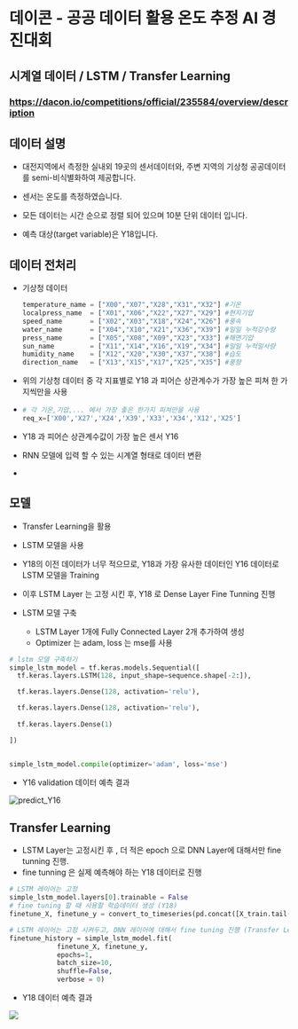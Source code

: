# 데이콘 - 공공 데이터 활용 온도 추정 AI 경진대회



## 시계열 데이터 / LSTM  / Transfer Learning



### https://dacon.io/competitions/official/235584/overview/description



## 데이터 설명

- 대전지역에서 측정한 실내외 19곳의 센서데이터와, 주변 지역의 기상청 공공데이터를 semi-비식별화하여 제공합니다.

- 센서는 온도를 측정하였습니다.

- 모든 데이터는 시간 순으로 정렬 되어 있으며 10분 단위 데이터 입니다.

- 예측 대상(target variable)은 Y18입니다.



## 데이터 전처리

- 기상청 데이터

  ```python
  temperature_name = ["X00","X07","X28","X31","X32"] #기온
  localpress_name  = ["X01","X06","X22","X27","X29"] #현지기압
  speed_name       = ["X02","X03","X18","X24","X26"] #풍속
  water_name       = ["X04","X10","X21","X36","X39"] #일일 누적강수량
  press_name       = ["X05","X08","X09","X23","X33"] #해면기압
  sun_name         = ["X11","X14","X16","X19","X34"] #일일 누적일사량
  humidity_name    = ["X12","X20","X30","X37","X38"] #습도
  direction_name   = ["X13","X15","X17","X25","X35"] #풍향
  ```

- 위의 기상청 데이터 중  각 지표별로 Y18 과 피어슨 상관계수가 가장 높은 피쳐 한 가지씩만을 사용

- ```python
  # 각 기온,기압,... 에서 가장 좋은 한가지 피쳐만을 사용
  req_x=['X00','X27','X24','X39','X33','X34','X12','X25']
  ```

- Y18 과 피어슨 상관계수값이 가장 높은 센서 Y16

- RNN 모델에 입력 할 수 있는 시계열 형태로 데이터 변환 

- 

## 모델

- Transfer Learning을 활용
- LSTM 모델을 사용
- Y18의 이전 데이터가 너무 적으므로, Y18과 가장 유사한 데이터인 Y16 데이터로 LSTM 모델을 Training
- 이후 LSTM Layer 는 고정 시킨 후, Y18 로 Dense Layer Fine Tunning 진행

- LSTM 모델 구축
  - LSTM Layer 1개에 Fully Connected Layer 2개 추가하여 생성
  - Optimizer 는 adam, loss 는 mse를 사용

```python
# lstm 모델 구축하기
simple_lstm_model = tf.keras.models.Sequential([
  tf.keras.layers.LSTM(128, input_shape=sequence.shape[-2:]),

  tf.keras.layers.Dense(128, activation='relu'),

  tf.keras.layers.Dense(128, activation='relu'),
  
  tf.keras.layers.Dense(1)

])


simple_lstm_model.compile(optimizer='adam', loss='mse')
```



- Y16 validation 데이터 예측 결과

![predict_Y16](C:\Users\OPGG\Desktop\study\dacon\aiTemperature\image\predict_Y16.PNG)



## Transfer Learning

- LSTM Layer는 고정시킨 후 , 더 적은 epoch 으로 DNN Layer에 대해서만 fine tunning 진행.
- fine tunning 은 실제 예측해야 하는 Y18 데이터로 진행

```python
# LSTM 레이어는 고정
simple_lstm_model.layers[0].trainable = False
# fine tuning 할 때 사용할 학습데이터 생성 (Y18)
finetune_X, finetune_y = convert_to_timeseries(pd.concat([X_train.tail(432), train['Y18'].tail(432)], axis = 1), interval=12)

# LSTM 레이어는 고정 시켜두고, DNN 레이어에 대해서 fine tuning 진행 (Transfer Learning)
finetune_history = simple_lstm_model.fit(
            finetune_X, finetune_y,
            epochs=1,
            batch_size=10,
            shuffle=False,
            verbose = 0)
```



- Y18 데이터 예측 결과

![](C:\Users\OPGG\Desktop\study\dacon\aiTemperature\image\predict_Y18.PNG)

